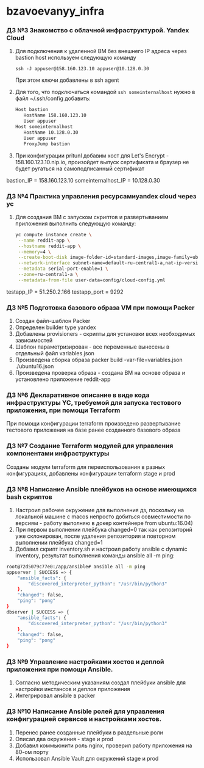 # bzavoevanyy_infra

### ДЗ №3 Знакомство с облачной инфраструктурой. Yandex Cloud

1. Для подключения к удаленной ВМ без внешнего IP адреса через bastion host используем следующую команду
    ```shell
    ssh -J appuser@158.160.123.10 appuser@10.128.0.30
    ```
    При этом ключи добавлены в ssh agent

2. Для того, что подключаться командой ```ssh someinternalhost``` нужно в файл ~/.ssh/config добавить:
   ```bash
   Host bastion
      HostName 158.160.123.10
      User appuser
   Host someinternalhost
      HostName 10.128.0.30
      User appuser
      ProxyJump bastion
   ```
3. При конфигурации pritunl добавим хост для Let's Encrypt - 158.160.123.10.nip.io, произойдет выпуск сертификата и браузер не будет ругаться на самоподписанный сертификат

bastion_IP = 158.160.123.10
someinternalhost_IP = 10.128.0.30

### ДЗ №4 Практика управления ресурсамиyandex cloud через yc

1. Для создания ВМ с запуском скриптов и развертыванием приложения выполнить следующую команду:
   ```bash
   yc compute instance create \
    --name reddit-app \
    --hostname reddit-app \
    --memory=4 \
    --create-boot-disk image-folder-id=standard-images,image-family=ubuntu-1604-lts,size=10GB \
    --network-interface subnet-name=default-ru-central1-a,nat-ip-version=ipv4 \
    --metadata serial-port-enable=1 \
    --zone=ru-central1-a \
    --metadata-from-file user-data=config/cloud-config.yml
   ```
testapp_IP = 51.250.2.166
testapp_port = 9292

### ДЗ №5 Подготовка базового образа VM при помощи Packer

1. Создан файл-шаблон Packer
2. Определен builder type yandex
3. Добавлены provisioners - скрипты для установки всех необходимых зависимостей
4. Шаблон параметризирован - все переменные вынесены в отдельный файл variables.json
5. Произведена сборка образа packer build -var-file=variables.json ./ubuntu16.json
6. Произведена проверка образа - создана ВМ на основе образа и установлено приложение reddit-app

### ДЗ №6 Декларативное описание в виде кода инфраструктуры YC, требуемой для запуска тестового приложения, при помощи Terraform

При помощи конфигурации terraform произведено развертывание тестового приложения на базе ранее созданного базового образа

### ДЗ №7 Создание Terraform модулей для управления компонентами инфраструктуры

Созданы модули terraform для переиспользования в разных конфигурациях, добавлены конфигурации terraform stage и prod

### ДЗ №8 Написание Ansible плейбуков на основе имеющихся bash скриптов

1. Настроил рабочее окружение для выполнения дз, поскольку на локальной машине с macos непросто добиться совместимости по версиям - работу выполняю в докер контейнере from ubuntu:16.04)
2. При первом выполнении плейбука changed=0 так как репозиторий уже склонирован, после удаления репозитория и повторном выполнении плейбука changed=1
3. Добавил скрипт inventory.sh и настроил работу ansible с dynamic inventory, результат выполнения команды ansible all -m ping:
```bash
root@72d5079c77e0:/app/ansible# ansible all -m ping
appserver | SUCCESS => {
    "ansible_facts": {
        "discovered_interpreter_python": "/usr/bin/python3"
    },
    "changed": false,
    "ping": "pong"
}
dbserver | SUCCESS => {
    "ansible_facts": {
        "discovered_interpreter_python": "/usr/bin/python3"
    },
    "changed": false,
    "ping": "pong"
}
```

### ДЗ №9 Управление настройками хостов и деплой приложения при помощи Ansible.

1. Согласно методическим указаниям создал плейбуки ansible для настройки инстансов и деплоя приложения
2. Интегрировал ansible в packer

### ДЗ №10 Написание Ansible ролей для управления конфигурацией сервисов и настройками хостов.

1. Перенес ранее созданные плейбуки в раздельные роли
2. Описал два окружения - stage и prod
3. Добавил коммьюнити роль nginx, проверил работу приложения на 80-ом порту
4. Использовал Ansible Vault для окружений stage и prod
